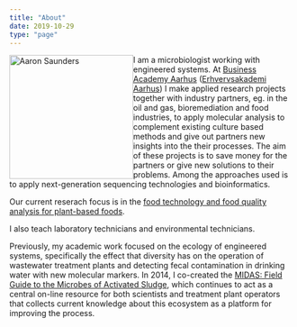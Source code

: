 ```yaml
---
title: "About"
date: 2019-10-29
type: "page"
---
```


<img src="/img/amsa-portrait.jpg" style="float:left" alt="Aaron Saunders" width="220"  class="headshot"/>

<p>I am a microbiologist working with engineered systems. At <a href= "http://baaa.dk">Business Academy Aarhus</a> (<a href= "http://eaaa.dk">Erhvervsakademi Aarhus</a>) I make applied research projects together with industry partners, eg. in the oil and gas, bioremediation and food industries, to apply molecular analysis to complement existing culture based methods and give out partners new insights into the their processes. The aim of these projects is to save money for the partners or give new solutions to their problems. Among the approaches used is to apply next-generation sequencing technologies and bioinformatics.</p>

Our current reserach focus is in the [food technology and food quality analysis for plant-based foods](https://www.eaviden.dk/project/plantebaseret-mad-storhitter-men-kan-det-holde/).

<p>I also teach laboratory technicians and environmental technicians.</p>

<p>Previously, my academic work focused on the ecology of engineered systems, specifically the effect that diversity has on the operation of wastewater treatment plants and  detecting fecal contamination in drinking water with new molecular markers. In 2014, I co-created the <a href="http://midasfieldguide.org/">MIDAS: Field Guide to the Microbes of Activated Sludge</a>, which continues to act as a central on-line resource for both scientists and treatment plant operators that collects current knowledge about this ecosystem as a platform for improving the process.</p>
